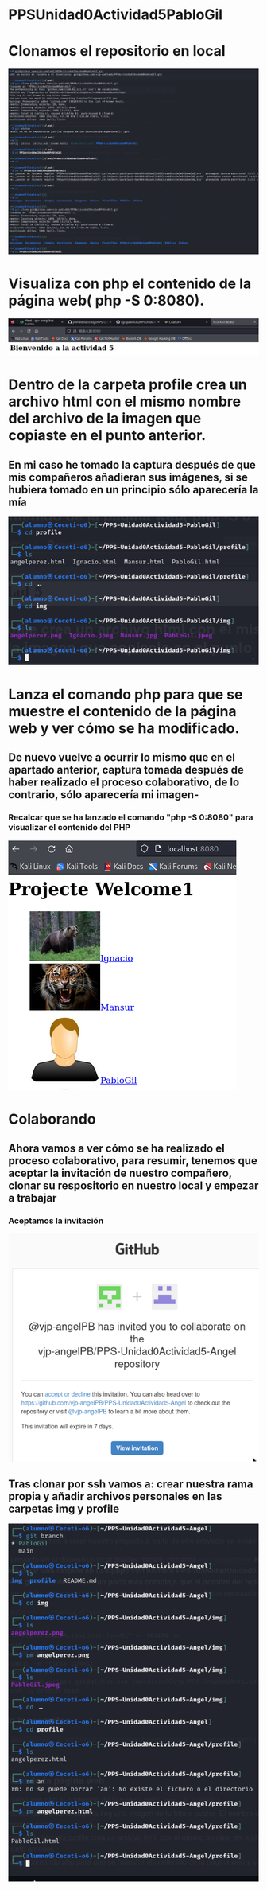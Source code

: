 # PPSUnidad0Actividad5PabloGil
# Clonamos el repositorio en local
![](/img_docu/Cap12.png)

# Visualiza con php el contenido de la página web( php -S 0:8080).
![](/img_docu/Actividad5/Cap1.png)

# Dentro de la carpeta profile crea un archivo html con el mismo nombre del archivo de la imagen que copiaste en el punto anterior.

<h2>En mi caso he tomado la captura después de que mis compañeros añadieran sus imágenes, si se hubiera tomado en un principio sólo aparecería la mía</h2>

![](/img_docu/Actividad5/Cap10.png)

# Lanza el comando php para que se muestre el contenido de la página web y ver cómo se ha modificado.

<h2>De nuevo vuelve a ocurrir lo mismo que en el apartado anterior, captura tomada después de haber realizado el proceso colaborativo, de lo contrario, sólo aparecería mi imagen-</h2>
<h3>Recalcar que se ha lanzado el comando "php -S 0:8080" para visualizar el contenido del PHP</h3>

![](/img_docu/Actividad5/Cap11.png)

# Colaborando
<h2>Ahora vamos a ver cómo se ha realizado el proceso colaborativo, para resumir, tenemos que aceptar la invitación de nuestro compañero, clonar su respositorio en nuestro local y empezar a trabajar</h2>

<h3>Aceptamos la invitación</h3>

![](/img_docu/Actividad5/Cap5.png)

<h2>Tras clonar por ssh vamos a: crear nuestra rama propia y añadir archivos personales en las carpetas img y profile</h2>

![](/img_docu/Actividad5/Cap6.png)


